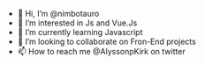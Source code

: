 - 👋 Hi, I’m @nimbotauro
- 👀 I’m interested in Js and Vue.Js
- 🌱 I’m currently learning Javascript
- 💞️ I’m looking to collaborate on Fron-End projects
- 📫 How to reach me @AlyssonpKirk on twitter

<!---
nimbotauro/nimbotauro is a ✨ special ✨ repository because its `README.md` (this file) appears on your GitHub profile.
You can click the Preview link to take a look at your changes.
--->
